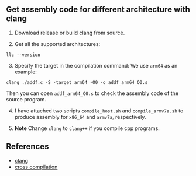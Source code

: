 ## Get assembly code for different architecture with clang

1. Download release or build clang from source.

2. Get all the supported architectures:
```shell
llc --version
```

3. Specify the target in the compilation command:
We use `arm64` as an example:
```shell
clang ./addf.c -S -target arm64 -O0 -o addf_arm64_O0.s
```
Then you can open `addf_arm64_O0.s` to check the assembly code of the source program.

4. I have attached two scripts `compile_host.sh` and `compile_armv7a.sh` to produce assembly for `x86_64` and `armv7a`, respectively.

5. **Note** Change `clang` to `clang++` if you compile cpp programs.


## References
* [clang](https://clang.llvm.org)
* [cross compilation](https://clang.llvm.org/docs/CrossCompilation.html)